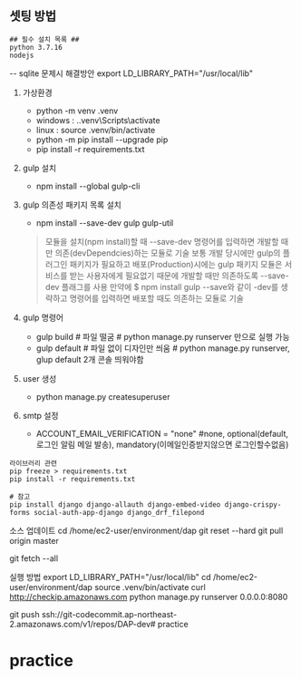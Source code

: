## 셋팅 방법
```
## 필수 설치 목록 ##
python 3.7.16
nodejs
```

-- sqlite 문제시 해결방안 
export LD_LIBRARY_PATH="/usr/local/lib"

1. 가상환경
    - python -m venv .venv
    - windows : .\.venv\Scripts\activate
    - linux : source .venv/bin/activate
    - python -m pip install --upgrade pip
    - pip install -r requirements.txt

2. gulp 설치
    - npm install --global gulp-cli

3. gulp 의존성 패키지 목록 설치
    - npm install --save-dev gulp gulp-util
    > 모듈을 설치(npm install)할 때 --save-dev 명령어를 입력하면 개발할 때만 의존(devDependcies)하는 모듈로 기술
    > 보통 개발 당시에만 gulp의 플러그인 패키지가 필요하고 배포(Production)시에는 gulp 패키지 모듈은 서비스를 받는 사용자에게 필요없기 때문에 개발할 때만 의존하도록 --save-dev 플래그를 사용
    > 만약에 $ npm install gulp --save와 같이 -dev를 생략하고 명령어를 입력하면 배포할 때도 의존하는 모듈로 기술

4. gulp 명령어
    - gulp build # 파일 떨굼 # python manage.py runserver 만으로 실행 가능
    - gulp default # 파일 없이 디자인만 씌움 # python manage.py runserver, glup default 2개 콘솔 띄워야함

4. user 생성
    - python manage.py createsuperuser

5. smtp 설정
    - ACCOUNT_EMAIL_VERIFICATION = "none" #none, optional(default, 로그인 알림 메일 발송), mandatory(이메일인증받지않으면 로그인할수없음)

```
라이브러리 관련
pip freeze > requirements.txt
pip install -r requirements.txt

# 참고
pip install django django-allauth django-embed-video django-crispy-forms social-auth-app-django django_drf_filepond
```

소스 업데이트
cd /home/ec2-user/environment/dap
git reset --hard
git pull origin master

git fetch --all

실행 방법
export LD_LIBRARY_PATH="/usr/local/lib"
cd /home/ec2-user/environment/dap
source .venv/bin/activate
curl http://checkip.amazonaws.com
python manage.py runserver 0.0.0.0:8080


git push ssh://git-codecommit.ap-northeast-2.amazonaws.com/v1/repos/DAP-dev# practice
# practice

